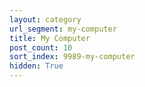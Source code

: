 ```yaml
---
layout: category
url_segment: my-computer
title: My Computer
post_count: 10
sort_index: 9989-my-computer
hidden: True
---
```



